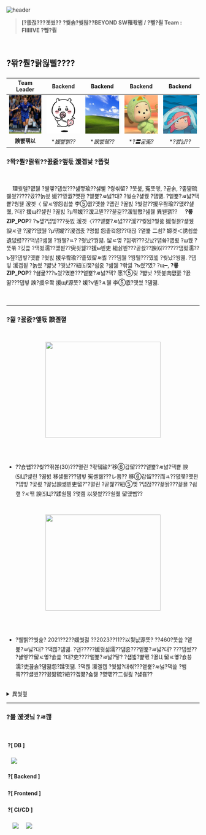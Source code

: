 
<br>

![header](https://capsule-render.vercel.app/api?type=Waving&color=0:6799FF,100:4374D9&height=250&section=header&text=?룧ZIP_POP&desc=FIIIIIVE&descSize=20&descAlign=68&descAlignY=70&fontSize=100&animation=fadeIn&fontColor=ffff)

> **[?뚮젅???곗씠?? ?쒗솕?쒖뒪??BEYOND SW罹좏봽 / ?뼆?뤋 Team : FIIIIIVE ?뼆?뤋**

<br>

## ?뫆?뤋?랅윊삘????

| Team Leader | Backend | Backend | Backend | Backend |
|:-:|:-:|:-:|:-:|:-:|
|<img src="./img/sungjoon.png" width=100, height=100>|<img src="./img/hyejeong.png" width=100, height=100>|<img src="./img/jongsung.png" width=100, height=100>|<img src="./img/nakyung.png" width=100, height=100>|<img src="./img/suyeon.jpg" width=100, height=100>|
|**諛뺤꽦以**| **媛뺥삙??*| **諛뺤쥌??*| **?〓굹寃?*| **?뺤닔??*|


### ?뫅?뤋?랅윆??꾨줈?앺듃 湲곕낯 ?뚭컻
<br>

&nbsp;&nbsp;&nbsp;&nbsp;理쒓렐?먮뒗 ?붿옣?덉씠???섎쪟瑜??섏뼱 ?쒕씪留? ?뚯븙, 寃뚯엫, ?곹솕, ?좊땲硫붿씠?????곴??놁씠 媛??낃퀎?먯꽌 ?앹뾽?ㅽ넗?대? ?쒖슜?섍퀬 ?덈떎. ?앹뾽?ㅽ넗?댁뿉?쒕뒗 湲곗〈 留ㅼ옣怨쇱쓽 李⑤퀎?먯쓣 ?먭린 ?꾪빐 ?쒖젙??援우쫰瑜??먮ℓ?섍퀬, ?대? 援щℓ?섍린 ?꾪빐 ?μ떆媛??湲고븯???꾩긽??湲됱쬆?섎뒗 異붿꽭??
&nbsp;&nbsp;&nbsp;&nbsp;**?룧ZIP_POP**? ?ъ쟾?덉빟???듯빐 湲곗〈???앹뾽?ㅽ넗???湲??쒖뒪?쒖쓣 媛쒖꽑?섍퀬 諛ㅼ깦 ?湲??먮뒗 ?μ떆媛??湲곕줈 ?명븳 怨좉컼怨??대떦 ?앹뾽 二쇰? 嫄곗＜誘쇱쓽 遺덊렪???댁냼?섎뒗 ?쒕퉬?ㅻ? ?쒓났?쒕떎. 留ㅼ옣 ?낆꽦???깃났?덉쓬?먮룄 ?ш퀬 ?뚯쭊 ?깆쓽 ?댁쑀濡??먰븯??臾쇳뭹??援ы븯吏 紐삵븯???곹솴??諛⑹??????덈룄濡??ъ쟾?덉빟?먯뿉 ?쒗빐 援우쫰瑜??좉뎄留ㅽ븷 ???덈뒗 ?쒕퉬???먰븳 ?쒓났?쒕떎. ?덉빟 湲곕뒫 ?놁씠 ?뺣낫 ?쒓났??紐⑹쟻?쇰줈 ?섎뒗 ?좎궗 ?ъ씠?몄? ?щ━, **?룧ZIP_POP**? ?섎굹???ъ씠?몄뿉???앹뾽?ㅽ넗?댁? 愿?⑤맂 ?뺣낫 ?뚯븙肉먮쭔 ?꾨땲???덉빟 諛?援우쫰 援щℓ源뚯? 媛?ν븯?ㅻ뒗 李⑤퀎?먯씠 ?덈떎.

<br>


---


### ?뮕 ?꾨줈?앺듃 諛곌꼍
<br>

<div align="center">
<figure class="half">
 <img src="./img/湲곗궗1.png" width=300, height=250>
</figure>
<br/>
</div>


<br>

- ??숈썝???쒖??좎뵪(30)???멸린 ?좏뒠踰?'移⑥갑留????앹뾽?ㅽ넗?댁뿉 諛⑸Ц?섍린 ?꾪빐 移섏뿴???덉빟 寃쎌웳???レ뿀?? 移⑥갑留???而ㅻ??덊떚?먯꽌 ?덉빟 ?곷룄 ?꾩닔諛쏆븯吏留?"?멸린 ?곹뭹??紐⑤몢 ?덉젅???꾩돩???꾩묠 ?쇱컢 ?ㅼ떆 諛⑸Ц??蹂쇨퉴 ?앷컖 以묒씠???쇨퀬 留먰뻽??

<br>

<div align="center">
<figure class="half">
<img src="./img/湲곗궗2.png" width=300, height=250>
</figure>
<br/>
</div>

<br>

- ?뷀쁽??쒖슱? 2021??2??媛쒖젏 ??2023??11??以묒닚源뚯? ??460?뚯쓽 ?앹뾽?ㅽ넗?대? ?댁쁺?덈떎. ?댄?????媛쒓섦濡??덈줈???앹뾽?ㅽ넗?대? ???덉씠?? ?섏엫??留ㅼ옣?숈쓽 ?대?吏????앹뾽?ㅽ넗?닿? ?섑븳?뺥뙋 ?꾨Ц 留ㅼ옣?숈쑝濡?吏꾪솕?덈떎怨?蹂몃떎. ?댁쁺 湲곌컙 ?쒗븳?대씪???앹뾽?ㅽ넗?댁쓽 ?뱀쭠???섏씠???꾨땲硫?紐??곕떎?숇뒗 ?몄떇??二쇨쾶 ?섏뿀??

<br>


<details>
  <summary>異쒖쿂</summary>
- 湲곗궗1 : [https://news.mt.co.kr/mtview.php?no=2024051609573785999]
- 湲곗궗2 : [https://www.donga.com/news/Economy/article/all/20231201/122446644/1]
</details>

---


### ?뮲 湲곗닠 ?ㅽ깮


<br>

#### &nbsp;?[ DB ]

&nbsp;&nbsp;&nbsp;<img src="https://img.shields.io/badge/MariaDB-003545?style=flat&logo=MariaDB&logoColor=white"/></a>

#### &nbsp;?[ Backend ]


#### &nbsp;?[ Frontend ]


#### &nbsp;?[ CI/CD ]

&nbsp;&nbsp;&nbsp;&nbsp;<img src="https://img.shields.io/badge/GitHub-181717?style=flat&logo=GitHub&logoColor=white&color=black"></a></a>
&nbsp;&nbsp;&nbsp;&nbsp;<img src="https://img.shields.io/badge/Git-F05032?style=flat&logo=Git&logoColor=white&color=ffa500"></a></a>

<br>
